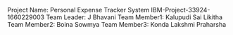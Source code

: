 Project Name: Personal Expense Tracker System
IBM-Project-33924-1660229003
Team Leader: J Bhavani
Team Member1: Kalupudi Sai Likitha
Team Member2: Boina Sowmya
Team Member3: Konda Lakshmi Praharsha 
